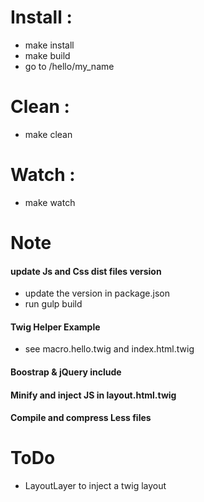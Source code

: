 # Install :
- make install
- make build
- go to /hello/my_name

# Clean :
- make clean

# Watch :
- make watch

# Note

#### update Js and Css dist files version
- update the version in package.json
- run gulp build

#### Twig Helper Example
- see macro.hello.twig and index.html.twig

#### Boostrap & jQuery include
#### Minify and inject JS in layout.html.twig
#### Compile and compress Less files

# ToDo
- LayoutLayer to inject a twig layout